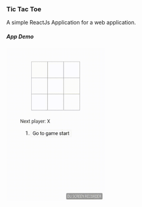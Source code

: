 ### Tic Tac Toe

A simple ReactJs Application for a web application.

##### App Demo

<img src = "./demo.gif" height = 400/>
